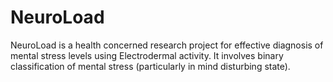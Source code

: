 # NeuroLoad

NeuroLoad is a health concerned research project for effective diagnosis of mental stress levels using Electrodermal activity. It involves binary classification of mental stress (particularly in mind disturbing state).


